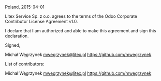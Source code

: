 Poland, 2015-04-01

Litex Service Sp. z o.o. agrees to the terms of the Odoo Corporate Contributor License
Agreement v1.0.

I declare that I am authorized and able to make this agreement and sign this
declaration.

Signed,

Michał Węgrzynek <mwegrzynek@litex.pl> https://github.com/mwegrzynek

List of contributors:

Michał Węgrzynek <mwegrzynek@litex.pl> https://github.com/mwegrzynek
